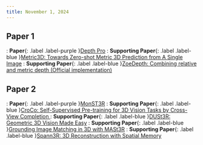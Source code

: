 ```yaml
---
title: November 1, 2024
---
```


## Paper 1
: **Paper**{: .label .label-purple }[Depth Pro](https://arxiv.org/abs/2410.02073)
: **Supporting Paper**{: .label .label-blue }[Metric3D: Towards Zero-shot Metric 3D Prediction from A Single Image](https://arxiv.org/abs/2307.10984)
: **Supporting Paper**{: .label .label-blue }[ZoeDepth: Combining relative and metric depth (Official implementation)](https://github.com/isl-org/ZoeDepth)

## Paper 2
: **Paper**{: .label .label-purple }[MonST3R](https://monst3r-project.github.io/)
: **Supporting Paper**{: .label .label-blue }[CroCo: Self-Supervised Pre-training for 3D Vision Tasks by Cross-View Completion
](https://arxiv.org/abs/2210.10716)
: **Supporting Paper**{: .label .label-blue }[DUSt3R: Geometric 3D Vision Made Easy](https://europe.naverlabs.com/research/publications/dust3r-geometric-3d-vision-made-easy/)
: **Supporting Paper**{: .label .label-blue }[Grounding Image Matching in 3D with MASt3R](https://arxiv.org/abs/2406.09756)
: **Supporting Paper**{: .label .label-blue }[Spann3R: 3D Reconstruction with Spatial Memory](https://hengyiwang.github.io/projects/spanner)
